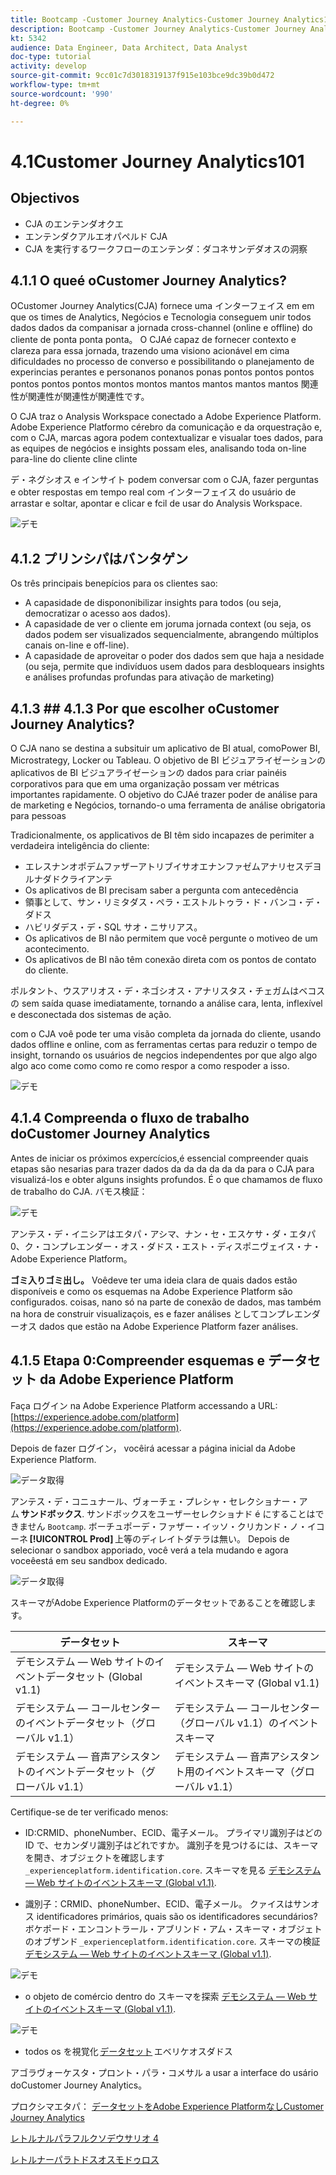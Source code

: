 ```yaml
---
title: Bootcamp -Customer Journey Analytics-Customer Journey Analytics101 — ブラジル
description: Bootcamp -Customer Journey Analytics-Customer Journey Analytics101 — ブラジル
kt: 5342
audience: Data Engineer, Data Architect, Data Analyst
doc-type: tutorial
activity: develop
source-git-commit: 9cc01c7d3018319137f915e103bce9dc39b0d472
workflow-type: tm+mt
source-wordcount: '990'
ht-degree: 0%

---
```


# 4.1Customer Journey Analytics101

## Objectivos

- CJA のエンテンダオクエ
- エンテンダクアルエオパペルド CJA
- CJA を実行するワークフローのエンテンダ：ダコネサンデダオスの洞察

## 4.1.1 O queé oCustomer Journey Analytics?

OCustomer Journey Analytics(CJA) fornece uma インターフェイス em em que os times de Analytics, Negócios e Tecnologia conseguem unir todos dados dados da companisar a jornada cross-channel (online e offline) do cliente de ponta ponta ponta。 O CJAé capaz de fornecer contexto e clareza para essa jornada, trazendo uma visiono acionável em cima dificuldades no processo de converso e possibilitando o planejamento de experincias perantes e personanos ponanos ponas pontos pontos pontos pontos pontos pontos montos montos mantos mantos mantos mantos 関連性が関連性が関連性が関連性です。

O CJA traz o Analysis Workspace conectado a Adobe Experience Platform. Adobe Experience Platformo cérebro da comunicação e da orquestração e, com o CJA, marcas agora podem contextualizar e visualar toes dados, para as equipes de negócios e insights possam eles, analisando toda on-line para-line do cliente cline clinte

デ・ネグシオス e インサイト podem conversar com o CJA, fazer perguntas e obter respostas em tempo real com インターフェイス do usuário de arrastar e soltar, apontar e clicar e fcil de usar do Analysis Workspace.

![デモ](./images/cja-adv-analysis1.png)

## 4.1.2 プリンシパはバンタゲン

Os três principais benepícios para os clientes sao:

- A capasidade de dispononibilizar insights para todos (ou seja, democratizar o acesso aos dados).
- A capasidade de ver o cliente em joruma jornada context (ou seja, os dados podem ser visualizados sequencialmente, abrangendo múltiplos canais on-line e off-line).
- A capasidade de aproveitar o poder dos dados sem que haja a nesidade (ou seja, permite que indivíduos usem dados para desbloquears insights e análises profundas profundas para ativação de marketing)

## 4.1.3 ## 4.1.3 Por que escolher oCustomer Journey Analytics?

O CJA nano se destina a subsituir um aplicativo de BI atual, comoPower BI, Microstrategy, Locker ou Tableau. O objetivo de BI ビジュアライゼーションの aplicativos de BI ビジュアライゼーションの dados para criar painéis corporativos para que em uma organização possam ver métricas importantes rapidamente. O objetivo do CJAé trazer poder de análise para de marketing e Negócios, tornando-o uma ferramenta de análise obrigatoria para pessoas



Tradicionalmente, os applicativos de BI têm sido incapazes de perimiter a verdadeira inteligência do cliente:

- エレスナンオポデムファザーアトリブイサオエナンファゼムアナリセスデヨルナダドクライアンテ
- Os aplicativos de BI precisam saber a pergunta com antecedência
- 領事として、サン・リミタダス・ペラ・エストルトゥラ・ド・バンコ・デ・ダドス
- ハビリダデス・デ・SQL サオ・ニサリアス。
- Os aplicativos de BI não permitem que você pergunte o motiveo de um acontecimento.
- Os aplicativos de BI não têm conexão direta com os pontos de contato do cliente.

ポルタント、ウスアリオス・デ・ネゴシオス・アナリスタス・チェガムはベコスの sem saída quase imediatamente, tornando a análise cara, lenta, inflexível e desconectada dos sistemas de ação.

com o CJA voê pode ter uma visão completa da jornada do cliente, usando dados offline e online, com as ferramentas certas para reduzir o tempo de insight, tornando os usuários de negcios independentes por que algo algo algo aco come como como re como respor a como respoder a isso.

![デモ](./images/cja-use-case.png)

## 4.1.4 Compreenda o fluxo de trabalho doCustomer Journey Analytics

Antes de iniciar os próximos expercícios,é essencial compreender quais etapas são nesarias para trazer dados da da da da da da para o CJA para visualizá-los e obter alguns insights profundos. É o que chamamos de fluxo de trabalho do CJA. バモス検証：

![デモ](./images/cja-work-flow.jpg)

アンテス・デ・イニシアはエタパ・アシマ、ナン・セ・エスケサ・ダ・エタパ 0、ク・コンプレエンダー・オス・ダドス・エスト・ディスポニヴェイス・ナ・Adobe Experience Platform。

**ゴミ入りゴミ出し。** Voêdeve ter uma ideia clara de quais dados estão disponíveis e como os esquemas na Adobe Experience Platform são configurados. coisas, nano só na parte de conexão de dados, mas também na hora de construir visualizaçois, es e fazer análises としてコンプレエンダーオス dados que estão na Adobe Experience Platform fazer análises.

## 4.1.5 Etapa 0:Compreender esquemas e データセット da Adobe Experience Platform

Faça ログイン na Adobe Experience Platform accessando a URL: [https://experience.adobe.com/platform](https://experience.adobe.com/platform).

Depois de fazer ログイン， vocêirá acessar a página inicial da Adobe Experience Platform.

![データ取得](../uc1/images/home.png)

アンテス・デ・コニュナール、ヴォーチェ・プレシャ・セレクショナー・アム **サンドボックス**. サンドボックスをユーザーセレクショナド é にすることはできません ``Bootcamp``. ボーチュポーデ・ファザー・イッソ・クリカンド・ノ・イコーネ **[!UICONTROL Prod]** 上等のディレイトダテラは無い。 Depois de selecionar o sandbox apporiado, você verá a tela mudando e agora voceêestá em seu sandbox dedicado.

![データ取得](../uc1/images/sb1.png)

スキーマがAdobe Experience Platformのデータセットであることを確認します。

| データセット | スキーマ |
| ----------------- |-------------| 
| デモシステム — Web サイトのイベントデータセット (Global v1.1) | デモシステム — Web サイトのイベントスキーマ (Global v1.1) |
| デモシステム — コールセンターのイベントデータセット（グローバル v1.1） | デモシステム — コールセンター（グローバル v1.1）のイベントスキーマ |
| デモシステム — 音声アシスタントのイベントデータセット（グローバル v1.1） | デモシステム — 音声アシスタント用のイベントスキーマ（グローバル v1.1） |

Certifique-se de ter verificado menos:

- ID:CRMID、phoneNumber、ECID、電子メール。 プライマリ識別子はどの ID で、セカンダリ識別子はどれですか。
識別子を見つけるには、スキーマを開き、オブジェクトを確認します `_experienceplatform.identification.core`. スキーマを見る [デモシステム — Web サイトのイベントスキーマ (Global v1.1)](https://experience.adobe.com/platform/schema).

- 識別子：CRMID、phoneNumber、ECID、電子メール。 クァイスはサンオス identificadores primários, quais são os identificadores secundários?
ボケポード・エンコントラール・アブリンド・アム・スキーマ・オブジェトのオブザンド `_experienceplatform.identification.core`. スキーマの検証 [デモシステム — Web サイトのイベントスキーマ (Global v1.1)](https://experience.adobe.com/platform/schema).

![デモ](./images/identity.png)

- o objeto de comércio dentro do スキーマを探索 [デモシステム — Web サイトのイベントスキーマ (Global v1.1)](https://experience.adobe.com/platform/schema).

![デモ](./images/commerce.png)

- todos os を視覚化 [データセット](https://experience.adobe.com/platform/dataset/browse?limit=50&amp;page=1&amp;sortDescending=1&amp;sortField=created) エベリケオスダドス

アゴラヴォーケスタ・プロント・パラ・コメサル a usar a interface do usário doCustomer Journey Analytics。

プロクシマエタパ： [データセットをAdobe Experience PlatformなしCustomer Journey Analytics](./ex2.md)

[レトルナルパラフルクソデウサリオ 4](./uc4.md)

[レトルナーパラトドスオスモドゥロス](../../overview.md)
